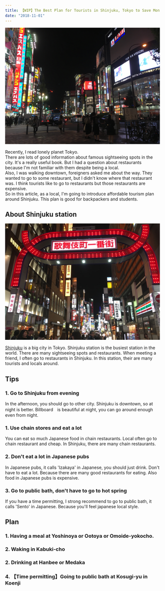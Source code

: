 ```yaml
---
title: 【WIP】The Best Plan for Tourists in Shinjuku, Tokyo to Save Money by a local
date: "2018-11-01"
---
```


![Shinjuku landscape](./shinjuku-landscape.jpg)

Recently, I read lonely planet Tokyo.  
There are lots of good information about famous sightseeing spots in the city.
It's a really useful book. But I had a question about restaurants because I'm not familiar with them despite being a local.  
 Also, I was walking downtown, foreigners asked me about the way. They wanted to go to some restaurant, but I didn't know where that restaurant was. I think tourists like to go to restaurants but those restaurants are expensive.  
  So in this article, as a local, I'm going to introduce affordable tourism plan around Shinjuku. This plan is good for backpackers and students.



## About Shinjuku station

![Kabukicho](./kabukicho.jpg)
 
[Shinjuku](https://en.wikipedia.org/wiki/Shinjuku)
is a big city in Tokyo. Shinjuku station is the busiest station in the world. There are many sightseeing spots and restaurants. When meeting a friend, I often go to restaurants in Shinjuku. In this station, their are many tourists and locals around.

## Tips
### 1. Go to Shinjuku from evening
In the afternoon, you should go to other city. Shinjuku is downtown, so at night is better. Billboard　is beautiful at night, you can go around enough even from night.

### 1. Use chain stores and eat a lot
You can eat so much Japanese food in chain restaurants. Local often go to chain restaurant and cheap. In Shinjuku, there are many chain restaurants.

### 2. Don't eat a lot in Japanese pubs
In Japanese pubs, it calls 'Izakaya' in Japanese, you should just drink. Don't have to eat a lot. Because there are many good restaurants for eating. Also food in Japanese pubs is expensive. 

### 3. Go to public bath, don't have to go to hot spring
If you have a time permitting, I strong recommend to go to public bath, it calls 'Sento' in Japanese. Because you'll feel japanese local style.


## Plan
### 1. Having a meal at Yoshinoya or Ootoya or Omoide-yokocho.
### 2. Waking in Kabuki-cho 
### 2. Drinking at Hanbee or Medaka
### 4. 【Time permitting】Going to public bath at Kosugi-yu in Koenji